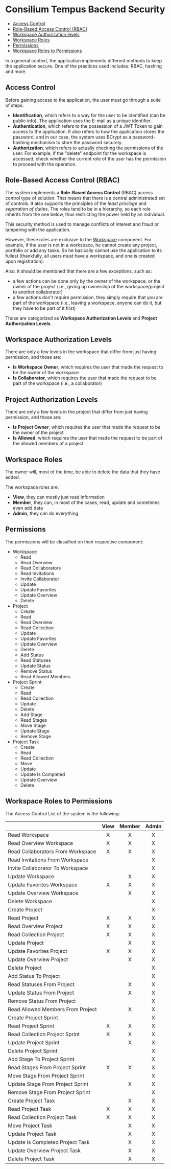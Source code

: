 # Consilium Tempus Backend Security

* [Access Control](#access-control)
* [Role-Based Access Control (RBAC)](#role-based-access-control-rbac)
* [Workspace Authorization levels](#workspace-authorization-levels)
* [Workspace Roles](#workspace-roles)
* [Permissions](#permissions)
* [Workspace Roles to Permissions](#workspace-roles-to-permissions)

In a general context, the application implements different methods to keep the application secure.
One of the practices used includes: RBAC, hashing and more.

## Access Control

Before gaining access to the application, the user must go through a suite of steps:

- **Identification**, which refers to a way for the user to be identified (can be public info).
  The application uses the E-mail as a unique identifier.
- **Authentication**, which refers to the possession of a JWT Token to gain access to the application.
  It also refers to how the application stores the password, and in our case,
  the system uses BCrypt as a password-hashing mechanism to store the password securely.
- **Authorization**, which refers to actually checking the permissions of the user.
  For example, if the "delete" endpoint for the workspace is accessed,
  check whether the current role of the user has the permission to proceed with the operation.

## Role-Based Access Control (RBAC)

The system implements a **Role-Based Access Control** (RBAC) access control type of solution.
That means that there is a central administrated set of controls.
It also supports the principles of the *least privilege* and *separation of duties*.
The roles tend to be in a hierarchy, so each role inherits from the one below,
thus restricting the power held by an individual.

This security method is used to manage conflicts of interest and fraud or tampering with the application.

However, these roles are exclusive to the [Workspace](domain/aggregates/Aggregate.Workspace) component.
For example, if the user is not in a workspace, he cannot create any project, portfolio or add any tasks.
So he basically cannot use the application to its fullest
(thankfully, all users must have a workspace, and one is created upon registration).

Also, it should be mentioned that there are a few exceptions, such as:

- a few actions can be done only by the owner of the workspace, or the owner of the project 
(i.e., giving up ownership of the workspace/project to another collaborator)
- a few actions don't require permission, they simply require that you are part of the workspace
  (i.e., leaving a workspace, anyone can do it, but they have to be part of it first)
  
Those are categorized as **Workspace Authorization Levels** and **Project Authorization Levels**.

## Workspace Authorization Levels

There are only a few levels in the workspace that differ from just having permission, and those are:
- **Is Workspace Owner**, which requires the user that made the request to be the owner of the workspace
- **Is Collaborator**, which requires the user that made the request to be part of the workspace (i.e., a collaborator)

## Project Authorization Levels

There are only a few levels in the project that differ from just having permission, and those are:
- **Is Project Owner**, which requires the user that made the request to be the owner of the project
- **Is Allowed**, which requires the user that made the request to be part of the allowed members of a project

## Workspace Roles

The owner will, most of the time, be able to delete the data that they have added.

The workspace roles are:

- **View**, they can mostly just read information
- **Member**, they can, in most of the cases, read, update and sometimes even add data
- **Admin**, they can do everything

## Permissions

The permissions will be classified on their respective component:

- Workspace
  - Read
  - Read Overview
  - Read Collaborators
  - Read Invitations
  - Invite Collaborator
  - Update
  - Update Favorites
  - Update Overview
  - Delete
- Project
  - Create
  - Read
  - Read Overview
  - Read Collection
  - Update
  - Update Favorites
  - Update Overview
  - Delete
  - Add Status
  - Read Statuses
  - Update Status
  - Remove Status
  - Read Allowed Members
- Project Sprint
  - Create
  - Read
  - Read Collection
  - Update
  - Delete
  - Add Stage
  - Read Stages
  - Move Stage
  - Update Stage
  - Remove Stage
- Project Task
  - Create
  - Read
  - Read Collection
  - Move
  - Update
  - Update Is Completed
  - Update Overview
  - Delete

## Workspace Roles to Permissions

The Access Control List of the system is the following:

|                                   | View | Member | Admin |
|-----------------------------------|:----:|:------:|:-----:|
| Read Workspace                    |  X   |   X    |   X   |
| Read Overview Workspace           |  X   |   X    |   X   |
| Read Collaborators From Workspace |  X   |   X    |   X   |
| Read Invitations From Workspace   |      |        |   X   |
| Invite Collaborator To Workspace  |      |        |   X   |
| Update Workspace                  |      |   X    |   X   |
| Update Favorites Workspace        |  X   |   X    |   X   |
| Update Overview Workspace         |      |   X    |   X   |
| Delete Workspace                  |      |        |   X   |
| Create Project                    |      |        |   X   |
| Read Project                      |  X   |   X    |   X   |
| Read Overview Project             |  X   |   X    |   X   |
| Read Collection Project           |  X   |   X    |   X   |
| Update Project                    |      |   X    |   X   |
| Update Favorites Project          |  X   |   X    |   X   |
| Update Overview Project           |      |   X    |   X   |
| Delete Project                    |      |        |   X   |
| Add Status To Project             |      |        |   X   |
| Read Statuses From Project        |      |   X    |   X   |
| Update Status From Project        |      |   X    |   X   |
| Remove Status From Project        |      |        |   X   |
| Read Allowed Members From Project |      |   X    |   X   |
| Create Project Sprint             |      |        |   X   |
| Read Project Sprint               |  X   |   X    |   X   |
| Read Collection Project Sprint    |  X   |   X    |   X   |
| Update Project Sprint             |      |   X    |   X   |
| Delete Project Sprint             |      |        |   X   |
| Add Stage To Project Sprint       |      |        |   X   |
| Read Stages From Project Sprint   |  X   |   X    |   X   |
| Move Stage From Project Sprint    |      |        |   X   |
| Update Stage From Project Sprint  |      |   X    |   X   |
| Remove Stage From Project Sprint  |      |        |   X   |
| Create Project Task               |      |   X    |   X   |
| Read Project Task                 |  X   |   X    |   X   |
| Read Collection Project Task      |  X   |   X    |   X   |
| Move Project Task                 |      |   X    |   X   |
| Update Project Task               |      |   X    |   X   |
| Update Is Completed Project Task  |      |   X    |   X   |
| Update Overview Project Task      |      |   X    |   X   |
| Delete Project Task               |      |   X    |   X   |